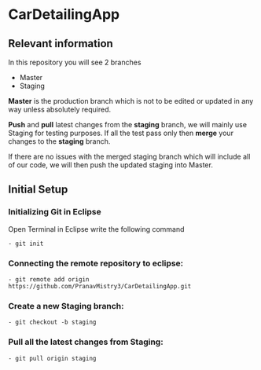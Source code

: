 # CarDetailingApp

## Relevant information

In this repository you will see 2 branches
- Master
- Staging

**Master** is the production branch which is not to be edited or updated in any way unless absolutely required.

**Push** and **pull** latest changes from the **staging** branch, we will mainly use Staging for testing purposes. If all the test pass only then **merge** your changes to the **staging** branch.

If there are no issues with the merged staging branch which will include all of our code, we will then push the updated staging into Master.

## Initial Setup

### Initializing Git in Eclipse
Open Terminal in Eclipse
write the following command
```
- git init
```
### Connecting the remote repository to eclipse:
```
- git remote add origin https://github.com/PranavMistry3/CarDetailingApp.git
```

### Create a new Staging branch:
```
- git checkout -b staging
```

### Pull all the latest changes from Staging:
```
- git pull origin staging
```
